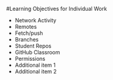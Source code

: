 #Learning Objectives for Individual Work

* Network Activity
* Remotes
* Fetch/push
* Branches
* Student Repos
* GitHub Classroom
* Permissions
* Additional item 1
* Additional item 2
